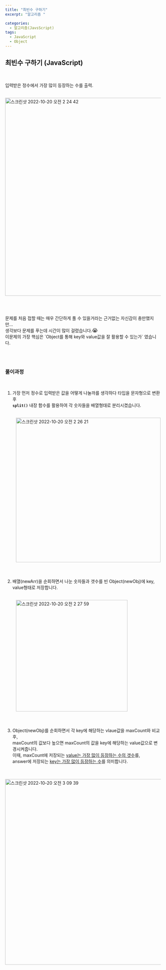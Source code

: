 ```yaml
---
title: "최빈수 구하기"
excerpt: "알고리즘 "

categories:
  - 알고리즘(JavsScript)
tags:
  - JavaScript
  - Object
---
```


## 최빈수 구하기 (JavaScript)

<br>
<p>입력받은 정수에서 가장 많이 등장하는 수를 출력.</p>
<br>

<img style="margin: auto 0" width="641" alt="스크린샷 2022-10-20 오전 2 24 42" src="https://user-images.githubusercontent.com/76745621/196762098-28db704e-0246-49cc-a90a-c9aeb0661e9c.png">

<br><br>

<p>문제를 처음 접할 때는 매우 간단하게 풀 수 있을거라는 근거없는 자신감이 충만했지만...<br>
생각보다 문제를 푸는데 시간이 많이 걸렸습니다.<span style="font-size: 16px">😭</span><br>
이문제의 가장 핵심은 `Object를 통해 key와 value값을 잘 활용할 수 있는가` 였습니다.
</p>
<br><br>

### 풀이과정

<br>

1. 가장 먼저 정수로 입력받은 값을 어떻게 나눌까를 생각하다 타입을 문자형으로 변환 후<br> **`split()`** 내장 함수를 활용하여 각 숫자들을 배열형태로 분리시켰습니다.

<br>
&nbsp;&nbsp;&nbsp;&nbsp;&nbsp;&nbsp;&nbsp;&nbsp;&nbsp;<img style="margin: auto 0" width="468" alt="스크린샷 2022-10-20 오전 2 26 21" src="https://user-images.githubusercontent.com/76745621/196762415-3086ebc3-cd73-486a-8857-3cef84edc65e.png">
<br><br><br>

2. 배열(newArr)을 순회하면서 나눈 숫자들과 갯수를 빈 Object(newObj)에 key, value형태로 저장합니다.

<br>
&nbsp;&nbsp;&nbsp;&nbsp;&nbsp;&nbsp;&nbsp;&nbsp;&nbsp;<img style="margin: auto 0" width="361" alt="스크린샷 2022-10-20 오전 2 27 59" src="https://user-images.githubusercontent.com/76745621/196762748-40563b27-9c0d-4ed9-860c-13c5ff5f5190.png">
<br><br><br>

3. Object(newObj)를 순회하면서 각 key에 해당하는 vlaue값을 maxCount와 비교 후,<br> maxCount의 값보다 높으면 maxCount의 값을 key에 해당하는 value값으로 변경시켜줍니다.<br>
   이때, maxCount에 저장되는 <u>value는 가장 많이 등장하는 수의 갯수</u>를,<br>
   answer에 저장되는 <u>key는 가장 많이 등장하는 수</u>를 의미합니다.<br>

<br>
&nbsp;&nbsp;&nbsp;&nbsp;&nbsp;&nbsp;&nbsp;&nbsp;&nbsp;
<img style="margin: auto 0" width="601" alt="스크린샷 2022-10-20 오전 3 09 39" src="https://user-images.githubusercontent.com/76745621/196770933-19843b48-dee9-48ac-8ad0-c13db6574c26.png">
<br><br><br>

